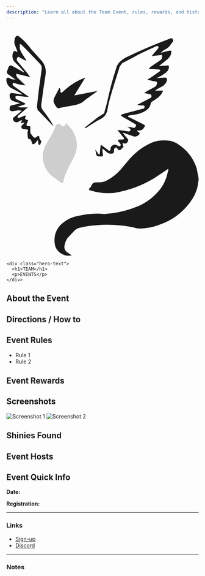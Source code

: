 ```yaml
---
description: "Learn all about the Team Event, rules, rewards, and history."
---
```


<h1></h1>

<link rel="stylesheet" href="/many/assets/css/events/team-events/events.css" />

<div class="event-guide-container">

  <!-- Hero Image: spans full page width (both columns) -->
  <section class="hero-image glowing-border" aria-label="Event hero image">
    <svg xmlns="http://www.w3.org/2000/svg" viewBox="0 0 402 458" class="hero-svg">
        <path class="wavy-ghost" fill="currentColor" d="m402 300-1 6c-1 11-5 22-11 32-17 27-41 46-72 56-10 4-21 6-32 7-7 1-14 0-20-2a277 277 0 0 0-100-2l-14 3c-4 1-7 3-10 6l-14 15c-3 4-5 9-6 14-2 6 0 11 4 15l9 6 2 1-7 1c-15 0-28-12-29-26-2-18 4-33 19-44 9-7 19-11 30-13a162 162 0 0 1 55-4 211 211 0 0 0 70-16c14-6 26-14 36-24 13-12 22-27 26-45l2-7-1-2-1 1-27 18a232 232 0 0 1-84 31 125 125 0 0 1-50-5c-4-1-4-2-2-5l3-3c2-6 5-9 11-9h8c6 0 12-2 18-6 10-6 20-14 28-24l16-19c13-14 27-25 45-33 9-4 19-6 30-5 9 0 17 2 25 7 19 12 33 29 40 51l4 21v3ZM0 90c1-2 2-3 4-3l6 3 5 1h4L5 81c-4-2-5-5-3-9l3-8c2-2 3-3 6-2l11 6 14 8h1v-1L26 63l-8-8c-6-6-7-15-3-22 2-2 2-2 4-1l2 1 1 1 1-2-1-2-5-13c-1-4 0-9 1-13l1-1c1-3 4-4 7-2l5 4c8 7 15 15 21 23l20 22c5 5 9 12 10 20 1 5 0 11-1 17l-4 26-4 30c-1 5 1 9 4 13a221 221 0 0 1 21 31h-1l-3-3-25-26c-4-3-5-7-5-12l4-35 6-43c0-4-1-7-4-10L41 28 31 18l-3-1v9c0 3 2 5 3 8l10 16 1 2-5-2-11-6c-1-1-2 0-3 1-2 3-2 6 1 9l20 24 5 7 1 1a2717 2717 0 0 1-29-7c-1 3 0 6 3 9l16 15-9-1-13-3-2-1c-2 0-3 1-3 2 0 3 1 4 3 5l11 8 20 14h1-7l-18-2h-1l-3 1v4l2 2 17 8 2 2-2 1-9 3-6 2 6 1h16l-4 3-15 13-2 2-1 3 3 1 13-5 2 1-1 2-1 2c0 2 1 3 2 3l2 1c2 0 3 1 2 2l-2 5-1 3c0 2 2 3 3 3h3c2 0 2 1 2 3v11l4 6 2 2 2 2h3l3-2 1-1c2-1 3-1 4 2v3l3 4 1 2-2 6c-1 1-1 2-2 1l-2-1-1-9-2 2-4 5-4 2c-2-1-3-2-3-5l-1-2c0-2-2-4-4-4s-3-1-3-3l-1-10 1-4c1-2 0-3-2-3l-9-1c-3-2-4-5-1-8l3-3 2-3-3 1-3 1-2-1 2-3 1-2h-3l-5 3-3 1-5-1-3-4c-1-2 0-3 1-5l4-3 12-10 1-1-7-1-12 2c-6 0-7-3-6-7 0-3 1-4 3-5l17-4 1-1-8-2-8-3c-4-3-6-8-5-13 1-2 2-3 4-3l8 1 12 2h3l-8-5-17-9c-5-3-8-8-9-14v-4Zm318-27 17-1c4-1 5 0 5 4-1 5-3 8-7 11a75 75 0 0 1-19 11l17-1c4 0 5 1 5 5-1 5-4 9-8 12l-13 7-4 3h14c2 0 3 0 2 2-2 5-5 8-9 12l-10 7c-3 1-5 3-6 5-1 9-7 14-14 18-8 4-16 6-25 7l-7 1-1 1h-1l1 2 3 1 30 15 1 1c1 1 2 2 0 3-3 6-7 9-14 8h-1v2l3 2c2 1 2 2 1 4-3 4-9 6-13 4l-20-7h-1v1l9 11 2 2-1 4c-2 4-5 5-9 4l-1-1-1 1v1l1 3c1 3 1 4-1 5l-4 4c-3 2-5 1-7-2v-1c-2-1-3-2-4-1-2 1-3 3-3 5v3c0 2-1 3-3 4-4 1-8 0-11-2l-8-7-2-1v6l1 7c0 2 0 3-3 3h-7c-2-1-4-2-4-4l-2-10 1 1 4 6c1 2 2 3 4 3a7482 7482 0 0 0 2-17v-1l1-2 1 1 13 9c1 1 2 3 4 2s2-3 2-4c0-4 3-7 7-8 2-1 4 0 6 1l4 2c1 0 4 0 4-2v-2l-3-4-2-2c-1-2 0-4 2-4h7c3 0 4-2 2-4l-12-15-1-1 9 1 14 2c2 1 4-1 5-4l-2-2-2-2-3-2 11 2c3 2 6 0 7-4 1-1 0-2-1-3l-28-16-1-1c-1 0-2-1-1-2l1-1 6-2 38-10c3 0 4-2 4-5 0-1-1-2-3-2a56 56 0 0 1-12-1l1-1 27-14c2-1 2-5 0-7l-4-1-10-2 8-5 15-8c3-2 4-5 4-9l-2-2c-6 0-11-2-16-3l-2-1 7-4a6355 6355 0 0 1 20-14c0-1-1-3-3-3l-19-1c-2 0-2 0-1-2l2-2 22-15c2-2 3-5 3-8 0-2-2-3-4-2l-17 2h-1l4-5 8-9 2-3v-3l-3-1c-17 8-34 15-50 24l-23 12-5 7-16 51c-4 14-8 27-10 41-2 7-6 13-12 16-12 6-22 13-33 20h-2v-1l5-4 23-18 10-6c2-1 3-2 3-4l5-18c5-22 10-44 17-65l4-13c4-8 11-14 19-18a1051 1051 0 0 1 89-38l5-2 4 1 1 5-6 8c-3 5-8 8-14 11l-5 4-1 1h1l16-4h3c2 0 2 0 2 2l-1 6c-2 5-6 9-10 12l-10 8-5 4h-1Z"/>
        <path fill="#cecece" d="M76 252c0-10 3-18 7-26l15-26 6-14c0-1 1-2 2-1h1l2-2 4 1 2 3c2 2 4 2 7 0l2-3c0-2 1-2 2-1 10 9 17 20 20 32 3 14 1 26-5 38l-12 23c-3 7-7 15-9 23l-1 5c-1 2-1 3-4 2l-20-14a57 57 0 0 1-19-40Z"/>
        <path class="ghost-flicker" fill="currentColor" d="m165 87-23 37 6-1 41-8h1l-1 1-21 15-10 8c-6 3-12 5-19 6l-27 5-2 1-4-1c-3-4-6-8-7-12-1-3 0-6 1-9l11-21 2 4v5c1 1 2 2 3 1l7-6a131 131 0 0 1 42-25Z"/>
    </svg>
    
    <div class="hero-text">
      <h1>TEAM</h1>
      <p>EVENTS</p>
    </div>
  </section>

  <!-- ABOUT / DIRECTIONS / RULES / REWARDS (main column) -->
  <section class="event-info">
    <article class="event-box about-event">
      <h2>About the Event</h2>
      <p><!-- event description here --></p>
    </article>
    <article class="event-box directions">
      <h2>Directions / How to</h2>
      <p><!-- instructions or steps --></p>
    </article>
    <article class="event-box event-rules">
      <h2>Event Rules</h2>
      <ul>
        <li>Rule 1</li>
        <li>Rule 2</li>
        <!-- etc -->
      </ul>
    </article>
    <article class="event-box event-rewards">
      <h2>Event Rewards</h2>
      <p><!-- rewards details --></p>
    </article>
  </section>

  <!-- SCREENSHOTS (left: thumbnails) + SHINIES (right inside main column) -->
  <section class="event-media">
    <div class="event-box screenshot-grid" aria-label="Event screenshots">
      <h2>Screenshots</h2>
      <div class="thumbnails">
        <!-- Thumbnail images, clickable to enlarge -->
        <img src="/many/assets/img/team-events/screenshots/1.png" alt="Screenshot 1" />
        <img src="/many/assets/img/team-events/screenshots/2.png" alt="Screenshot 2" />
        <!-- more thumbnails -->
      </div>
    </div>
    <div class="event-box shinies-found" aria-label="Shinies found during the event">
      <h2>Shinies Found</h2>
      <div class="shinies-list">
        <!-- Icons or images of shinies found -->
      </div>
    </div>
  </section>

  <!-- EVENT HOSTS (main column, bottom) -->
  <section class="event-box event-hosts">
    <h2>Event Hosts</h2>
    <p><!-- Host info, pictures, contact etc --></p>
  </section>

  <!-- RIGHT SIDEBAR (page-tall) -->
  <aside class="event-box sidebar-right glowing-border-spin" aria-label="Event sidebar">
    <div class="sidebar-inner">
      <h2>Event Quick Info</h2>
      <p><strong>Date:</strong> <!-- date here --></p>
      <p><strong>Registration:</strong> <!-- reg info --></p>
      <hr />
      <h3>Links</h3>
      <ul>
        <li><a href="#">Sign-up</a></li>
        <li><a href="#">Discord</a></li>
      </ul>
      <hr />
      <h3>Notes</h3>
      <p><!-- short announcements / pinned notes --></p>
    </div>
  </aside>

</div>

<script src="/many/assets/js/events/team-events/events.js"></script>
